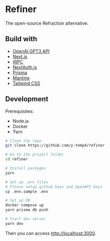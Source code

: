 # Refiner

The open-source Refraction alternative.

## Build with

- [OpenAI GPT3 API](https://openai.com/product)
- [Next.js](https://nextjs.org)
- [tRPC](https://trpc.io)
- [NextAuth.js](https://next-auth.js.org)
- [Prisma](https://prisma.io)
- [Mantine](https://mantine.dev)
- [Tailwind CSS](https://tailwindcss.com)

## Development

Prerequisites:

- Node.js
- Docker
- Yarn

```sh
# Clone the repo
git clone https://github.com/y-temp4/refiner

# Go to the project folder
cd refiner

# Install packages
yarn

# Set up .env files
# Please setup github keys and OpenAPI keys
cp .env.sample .env

# Set up DB
docker compose up
yarn prisma db push

# Start dev server
yarn dev
```

Then you can access [http://localhost:3000](http://localhost:3000).
